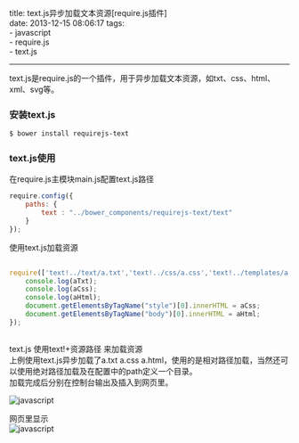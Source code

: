 title: text.js异步加载文本资源[require.js插件]  
date: 2013-12-15 08:06:17
tags:   
    - javascript  
    - require.js  
    - text.js 
 
---

text.js是require.js的一个插件，用于异步加载文本资源，如txt、css、html、xml、svg等。

### 安装text.js
```bash  
$ bower install requirejs-text  
``` 

### text.js使用  
在require.js主模块main.js配置text.js路径  

```javascript  
require.config({
    paths: {
        text : "../bower_components/requirejs-text/text"
    }
});  
```  

使用text.js加载资源  

```javascript  
  
require(['text!../text/a.txt','text!../css/a.css','text!../templates/a.html'], function (aTxt,aCss,aHtml){
	console.log(aTxt);
	console.log(aCss);
	console.log(aHtml);
	document.getElementsByTagName("style")[0].innerHTML = aCss;
	document.getElementsByTagName("body")[0].innerHTML = aHtml;
});   
 
```  

text.js 使用text!+资源路径 来加载资源  
上例使用text.js异步加载了a.txt a.css a.html，使用的是相对路径加载，当然还可以使用绝对路径加载及在配置中的path定义一个目录。  
加载完成后分别在控制台输出及插入到网页里。  

![javascript](http://7xnv0h.com1.z0.glb.clouddn.com/2588725360825939709.png)  

网页里显示  
![javascript](http://7xnv0h.com1.z0.glb.clouddn.com/787004034983012132.png)


